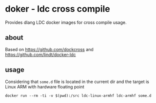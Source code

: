 # doker - ldc cross compile
Provides dlang LDC docker images for cross compile usage.

## about
Based on https://github.com/dockcross and https://github.com/lindt/docker-ldc

## usage
Considering that `some.d` file is located in the current dir and the target is Linux ARM with hardware floating point
```
docker run --rm -ti -v $(pwd):/src ldc-linux-armhf ldc-armhf some.d
```
